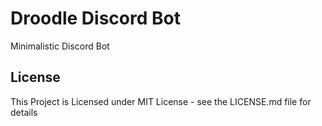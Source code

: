 # Droodle Discord Bot
Minimalistic Discord Bot

## License
This Project is Licensed under MIT License - see the LICENSE.md file for details
